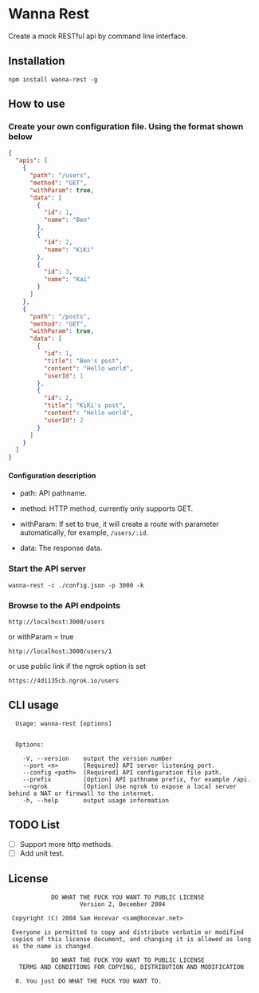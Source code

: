 # Wanna Rest

Create a mock RESTful api by command line interface.

## Installation

`npm install wanna-rest -g`

## How to use

### Create your own configuration file. Using the format shown below

```JSON
{
  "apis": [
    {
      "path": "/users",
      "method": "GET",
      "withParam": true,
      "data": [
        {
          "id": 1,
          "name": "Ben"
        },
        {
          "id": 2,
          "name": "KiKi"
        },
        {
          "id": 3,
          "name": "Kai"
        }
      ]
    },
    {
      "path": "/posts",
      "method": "GET",
      "withParam": true,
      "data": [
        {
          "id": 1,
          "title": "Ben's post",
          "content": "Hello world",
          "userId": 1
        },
        {
          "id": 2,
          "title": "KiKi's post",
          "content": "Hello world",
          "userId": 2
        }
      ]
    }
  ]
}

```

#### Configuration description

* path: API pathname.

* method: HTTP method, currently only supports GET.

* withParam: If set to true, it will create a route with parameter automatically, for example, `/users/:id`.

* data: The response data.

### Start the API server

`wanna-rest -c ./config.json -p 3000 -k`

### Browse to the API endpoints

`http://localhost:3000/users`

or withParam = true

`http://localhost:3000/users/1`

or use public link if the ngrok option is set

`https://4d1135cb.ngrok.io/users`

## CLI usage

```
  Usage: wanna-rest [options]


  Options:

    -V, --version    output the version number
    --port <n>       [Required] API server listening port.
    --config <path>  [Required] API configuration file path.
    --prefix         [Option] API pathname prefix, for example /api.
    --ngrok          [Option] Use ngrok to expose a local server behind a NAT or firewall to the internet.
    -h, --help       output usage information
```

## TODO List
* [ ] Support more http methods.
* [ ] Add unit test.

## License

```
            DO WHAT THE FUCK YOU WANT TO PUBLIC LICENSE
                    Version 2, December 2004

 Copyright (C) 2004 Sam Hocevar <sam@hocevar.net>

 Everyone is permitted to copy and distribute verbatim or modified
 copies of this license document, and changing it is allowed as long
 as the name is changed.

            DO WHAT THE FUCK YOU WANT TO PUBLIC LICENSE
   TERMS AND CONDITIONS FOR COPYING, DISTRIBUTION AND MODIFICATION

  0. You just DO WHAT THE FUCK YOU WANT TO.


```